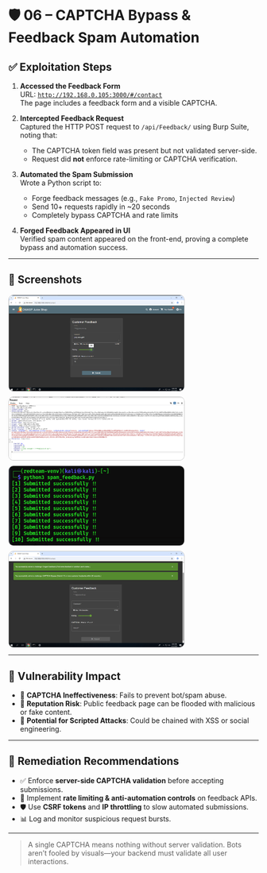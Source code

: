 
# 🛡️ 06 – CAPTCHA Bypass & Feedback Spam Automation

## ✅ Exploitation Steps

1. **Accessed the Feedback Form**  
   URL: [`http://192.168.0.105:3000/#/contact`](http://192.168.0.105:3000/#/contact)  
   The page includes a feedback form and a visible CAPTCHA.

2. **Intercepted Feedback Request**  
   Captured the HTTP POST request to `/api/Feedback/` using Burp Suite, noting that:
   - The CAPTCHA token field was present but not validated server-side.
   - Request did **not** enforce rate-limiting or CAPTCHA verification.

3. **Automated the Spam Submission**  
   Wrote a Python script to:
   - Forge feedback messages (e.g., `Fake Promo`, `Injected Review`)
   - Send 10+ requests rapidly in ~20 seconds
   - Completely bypass CAPTCHA and rate limits

4. **Forged Feedback Appeared in UI**  
   Verified spam content appeared on the front-end, proving a complete bypass and automation success.

---

## 📸 Screenshots

<div style="display: flex; flex-direction: column; gap: 10px;">

<img src="./01-original-feedback-form.png" alt="Original feedback form with CAPTCHA" style="border:1px solid #ccc; border-radius:10px; width:70%; max-width:600px;">

<img src="./02-burp-feedback-request.png" alt="Intercepted feedback POST request in Burp" style="border:1px solid #ccc; border-radius:10px; width:70%; max-width:600px;">

<img src="./03-kali-script-submitting.png" alt="Python script in Kali submitting spam requests" style="border:1px solid #ccc; border-radius:10px; width:70%; max-width:600px;">

<img src="./04-success-message-spam.png" alt="Forged feedback accepted and displayed" style="border:1px solid #ccc; border-radius:10px; width:70%; max-width:600px;">

</div>

---

## 🔐 Vulnerability Impact

- 🤖 **CAPTCHA Ineffectiveness**: Fails to prevent bot/spam abuse.
- 💬 **Reputation Risk**: Public feedback page can be flooded with malicious or fake content.
- 🧨 **Potential for Scripted Attacks**: Could be chained with XSS or social engineering.

---

## 🔁 Remediation Recommendations

- ✅ Enforce **server-side CAPTCHA validation** before accepting submissions.
- 🚫 Implement **rate limiting & anti-automation controls** on feedback APIs.
- 🛡️ Use **CSRF tokens** and **IP throttling** to slow automated submissions.
- 📊 Log and monitor suspicious request bursts.

---

> A single CAPTCHA means nothing without server validation. Bots aren’t fooled by visuals—your backend must validate all user interactions.

